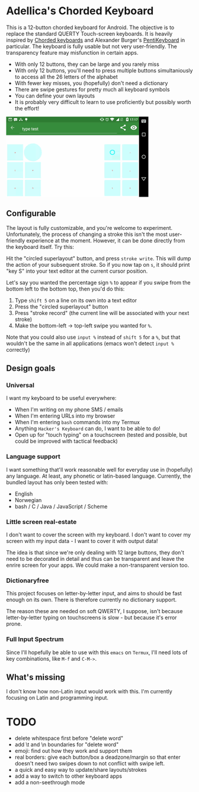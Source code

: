 
# Adellica's Chorded Keyboard

This is a 12-button chorded keyboard for Android. The objective is to
replace the standard QUERTY Touch-screen keyboards. It is heavily
inspired
by [Chorded keyboards](https://en.wikipedia.org/wiki/Chorded_keyboard)
and Alexander
Burger's [PentiKeyboard](https://software-lab.de/penti.html) in
particular. The keyboard is fully usable but not very
user-friendly. The transparency feature may misfunction in certain
apps.

- With only 12 buttons, they can be large and you rarely miss
- With only 12 buttons, you'll need to press multiple buttons
  simultaniously to access all the 26 letters of the alphabet
- With fewer key misses, you (hopefully) don't need a dictionary
- There are swipe gestures for pretty much all keyboard symbols
- You can define your own layouts
- It is probably very difficult to learn to use proficiently but
  possibly worth the effort!

![screenshot](screenshot.gif)

## Configurable

The layout is fully customizable, and you're welcome to
experiment. Unfortunately, the process of changing a stroke this isn't
the most user-friendly experience at the moment. However, it can be
done directly from the keyboard itself. Try this:

Hit the "circled superlayout" button, and press `stroke write`. This
will dump the action of your subsequent stroke. So if you now tap on
`s`, it should print "key S" into your text editor at the current
cursor position.

Let's say you wanted the percentage sign `%` to appear if you swipe
from the bottom left to the bottom top, then you'd do this:

1. Type `shift 5` on a line on its own into a text editor
2. Press the "circled superlayout" button
3. Press "stroke record" (the current line will be associated with
   your next stroke)
3. Make the bottom-left -> top-left swipe you wanted for `%`.

Note that you could also use `input %` instead of `shift 5` for a `%`,
but that wouldn't be the same in all applications (emacs won't detect
`input %` correctly)

## Design goals

### Universal

I want my keyboard to be useful everywhere:

- When I'm writing on my phone SMS / emails
- When I'm entering URLs into my browser
- When I'm entering `bash` commands into my Termux
- Anything `Hacker's Keyboard` can do, I want to be able to do!
- Open up for "touch typing" on a touchscreen (tested and possible,
  but could be improved with tactical feedback)

### Language support

I want something that'll work reasonable well for everyday use in
(hopefully) any language. At least, any phonetic or latin-based
language. Currently, the bundled layout has only been tested with:

- English
- Norwegian
- bash / C / Java / JavaScript / Scheme

### Little screen real-estate

I don't want to cover the screen with my keyboard. I don't want to
cover my screen with my input data - I want to cover it with output
data!

The idea is that since we're only dealing with 12 large buttons, they
don't need to be decorated in detail and thus can be transparent and
leave the enrire screen for your apps. We could make a non-transparent
version too.

### Dictionaryfree

This project focuses on letter-by-letter input, and aims to should be
fast enough on its own. There is therefore currently no dictionary
support.

The reason these are needed on soft QWERTY, I suppose, isn't
because letter-by-letter typing on touchscreens is slow - but because
it's error prone.

### Full Input Spectrum

Since I'll hopefully be able to use with this `emacs` on `Termux`,
I'll need lots of key combinations, like `M-f` and `C-M->`.

## What's missing

I don't know how non-Latin input would work with this. I'm currently
focusing on Latin and programming input.

# TODO

- delete whitespace first before "delete word"
- add \t and \n boundaries for "delete word"
- emoji: find out how they work and support them
- real borders: give each button/box a deadzone/margin so that enter
  doesn't need two swipes down to not conflict with swipe left.
- a quick and easy way to update/share layouts/strokes
- add a way to switch to other keyboard apps
- add a non-seethrough mode
